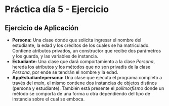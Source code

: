 # Práctica día 5 - Ejercicio
## Ejercicio de Aplicación
- **Persona:** Una clase donde que solicita ingresar el nombre del estudiante, la edad y los créditos de los cuales se ha matriculado. Contiene atributos privados, un constructor que recibe dos parámetros y los guarda, y las variables de instancia.
- **Estudiante:** Una clase que dará comportamiento a la clase _Persona_, hereda los atributos y los métodos que no son privadis de la clase _Persona_, por ende se tendrán el nombre y la edad.
- **AppEstudiantepersona:** Una clase que ejecuta el programa completo a través del _main_, el mismo contiene dos instancias de objetos distinos (persona y estudiante).
También está presente el _polimorfismo_ donde un método se comporta de una forma u otra dependiendo del tipo de instancia sobre el cual se emboca.